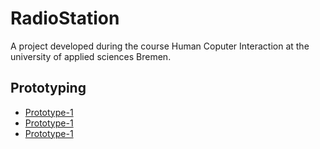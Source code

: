 # RadioStation
A project developed during the course Human Coputer Interaction at the university of applied sciences Bremen.

## Prototyping 

* [Prototype-1](./prototype-1)
* [Prototype-1](./prototype-2)
* [Prototype-1](./prototype-3)
